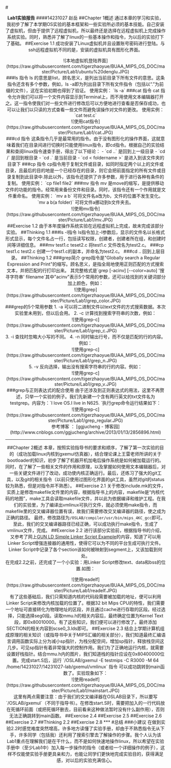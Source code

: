 #<center>**Lab1实验报告**
####14231027 赵岳
##Chapter 1概述
通过本章的学习和实验，我初步了解了本学期OS实验的基本框架和一些实验所必须的基本技能。自己安装了虚拟机，但由于提供了远程虚拟机，所以最终还是选择在远程虚拟机上完成操作系统实验。同时，熟悉并了解了linux的一些基本操作和指令，为以后的实验打下了基础。
##Exercise 1.1
成功安装了Linux虚拟机并且设置账号密码进行登陆。与ssh远程虚拟机不同的是，安装的虚拟机具有图形化界面。  

<center>![本地虚拟机登陆界面](https://raw.githubusercontent.com/tigerzhaoyue/BUAA_MIPS_OS_DOC/master/Picture/Lab1/ubuntu%20denglu.JPG)  </center>
###ls 指令
ls 的意思是list，顾名思义，是列出当前目录下所有文件的意思。这条指令还含有多个参数，例如，ls -a即为列出目录下所有文件指令（包括以“.”为前缀的文件），这在实验初期也得到了验证。  
使用实例：  
`ls -a`
###cat 指令
cat 指令允许我们可以将一个文件内容显示到Terminal上，而不用使用文本编辑器打开之。这一指令使我们对一些文件进行修改后可以方便地进行查看是否保存成功，也可以让我们以只读的方式查看一些文件而避免误操作对文件的更改。  
使用实例：
`cat test.c`  
<center>![使用cat指令](https://raw.githubusercontent.com/tigerzhaoyue/BUAA_MIPS_OS_DOC/master/Picture/Lab1/cat.JPG)  </center>
###cd 指令
这条指令几乎是最常用的指令。由于没有图形化的操作界面，这就意味着我们在目录间进行切换时只能使用linux指令，即cd指令。根据自己的实验结果和查阅linux指令速查手册，得出了以下结论：  
 - `cd ..` 是回到上一级目录  
 - `cd /` 是回到根目录  
 - `cd .` 是当前目录  
 - `cd < foldername >`  是进入到该文件夹的目录下
###cp 指令
cp指令用于复制文件或目录，如同时指定两个以上的文件或目录，且最后的目的地是一个已经存在的目录，则它会把前面指定的所有文件或目录复制到此目录中.除此以外，该指令还提供了许多参数，用于进行各种有条件的复制。  
使用实例：    
`cp file1 file2`  
###mv 指令
mv 是move的缩写，是提供移动文件的功能的指令。经常用来备份文件和目录。同时，该指令还有一个作用就是文件重命名。  
使用实例：  
`mv a b` 可将文件名a改为b，文件的位置不发生变化。
`mv a b(a folder)` 可将文件a挪动到b文件夹去。    

<center>![使用mv指令](https://raw.githubusercontent.com/tigerzhaoyue/BUAA_MIPS_OS_DOC/master/Picture/Lab1/mv.JPG)  </center>    
##Exercise 1.2
由于本年度操作系统实验在远程虚拟机上完成，故未完成该部分实验。
##Thinking 1.1
###ls -l指令
ls指令加上-l参数后，显示的文件名以长格式形式显示，每个文件名占一行，包括读写权限，创建者，创建者所在组，和创建时间等详细信息。
###mv test1.c teset2.c
将test1.c 文件改名为test2.c。
###cp test1.c test2.c
创建一个test1.c的副本，并命名为test2.c。
###cd ..
回到上层目录。
##Thinking 1.2 
###grep简介
grep指令是"Globally search a Regular Expression and Print"的缩写。顾名思义，是指全局地使用正则匹配的方式搜索文本，并把匹配的行打印出来。  
其完整格式是`grep [-acinv] [--color=auto] '搜寻字符串' filename`其中"acinv"表示5个常用的参数，还可以给找到的关键词部分加上颜色，例如：  
<center>![使用grep](https://raw.githubusercontent.com/tigerzhaoyue/BUAA_MIPS_OS_DOC/master/Picture/Lab1/grep_color.JPG)  </center>  
###grep的5个常用参数 
1. -a 可以将二进制文件以text文件的方式搜索数据。本次实验里未用到，但以后会用。  
2. -c 计算找到搜索字符串的次数，例如：  
<center>![使用grep-c](https://raw.githubusercontent.com/tigerzhaoyue/BUAA_MIPS_OS_DOC/master/Picture/Lab1/grep_c.JPG)  </center>  
3. -i 查找时忽略大小写的不同。
4. -n 同时输出行号，而不仅是匹配的行的内容。例如：  
<center>![使用grep-c](https://raw.githubusercontent.com/tigerzhaoyue/BUAA_MIPS_OS_DOC/master/Picture/Lab1/grep_n.JPG)  </center>  
5. -v 反向选择，输出没有搜索字符串的行的内容。例如：  
<center>![使用grep-c](https://raw.githubusercontent.com/tigerzhaoyue/BUAA_MIPS_OS_DOC/master/Picture/Lab1/grep_v.JPG)  </center>   
###grep与正则表达式的配合使用
由于还涉及到正则表达式的用法，这里不再赘述，只举一个实验的例子。我们先新建一个含有两行英文的txt文件名为testgrep。内容为：`I love OS.I live in N625. `执行grep命令运行结果如下：  
<center>![使用grep-c](https://raw.githubusercontent.com/tigerzhaoyue/BUAA_MIPS_OS_DOC/master/Picture/Lab1/grep_regular.JPG)  </center>    
参考博客 ： [ggjucheng - 博客园](http://www.cnblogs.com/ggjucheng/archive/2013/01/13/2856896.html)  
  
  
 
***
  
##Chapter 2概述
本章，按照实验指导书的要求和顺序，了解了第一次实验的目的（成功加载linux内核到gxemul仿真器），结合理论课上王雷老师所讲的关于bootloader的知识，初步了解了机器开机加电后操作系统是如何被加载运行的。同时，在了解了一些相关文件的作用和原理，以及掌握如何使用文本编辑器后，对一些关键文件进行了改动，成功使内核正确运行。最后，还练习了强大的git工具，以及git的相关指令（以前只使用过图形化界面的git工具，虽然对git的status较为熟悉，但是对指令并不熟悉）。
##Exercise 2.1
关于修改include.mk的文件，实质上是修改makefile文件里的内容，根据指导书上的内容，makefile是“内核代码的地图”，make工具会读取makefile文件，并以此为依据编译和维护工程。在我们的实验里，为了编译出vmlinux可执行文件，就必须使用make指令，而makefile里的交叉编译器位置有误，故我们需要修改交叉编译器的路径，使之成为正确的路径。
最终，修改路径为`/OSLAB/compiler/usr/bin/mips_4KC_gcc`即可。  
至此，我们的交叉编译器路径已经正确，可以成功执行make指令，生成了vmlinux文件，完成。
##Exercise 2.2
进行该部分实验前，根据指导书的介绍，又参考了网上[GUN LD Simple Linker Script Example](https://www.sourceware.org/binutils/docs/ld/Simple-Example.html#Simple-Example)的内容，知道了可以用Linker Script增强连接器的通用性，使得它可以为不同的平台生成可执行文件。Linker Script中记录了各个section该如何被映射到segment上，又该加载到何处。  
在完成2.2之前，还完成了一个小实验：用Linker Script修改text、data和bss的位置.如图：  
<center>![使用readelf](https://raw.githubusercontent.com/tigerzhaoyue/BUAA_MIPS_OS_DOC/master/Picture/Lab1/readelf.JPG)  </center>  
有了这些基础后，我们只需知道内核的代码段需要被加载的地址，便可以利用Linker Script来修改内核加载的位置了。根据32 bit Mips CPU的特性，我们需要一个地址可直接转化为物理地址的区段，并且通过cache进行存取的区段。经过选择，只能选择seg0段。读取mmu.h的相关内容后，最终确定位置为Kernel Text段，即0x80010000。有了这些知识，我们便可以进行修改了。最终添加SECTION的相关内容到scse0_3.lds即可。
##Exercise 2.3
结合上学期计算机组成原理的相关知识（或指导书中关于MIPS汇编的相关部分），我们知道最终汇编语言调用函数实际上分为减小sp指针，为栈分配空间，增加sp指针，释放栈空间这几步。可见sp指针有着非常强大的控制作用。我们为了正确地运行内核，就需要设置好栈指针。结合mmu.h内的图片，我们知道栈的指针应设在0x80400000位置。完成start.S后，运行  
`/OSLAB/gxemul -E testmips -C R3000 -M 64 /home/14231027/14231027-lab/gxemul/vmlinux` 指令    
可以成功跳转到main函数了。实验现象如下：  
<center>![使用readelf](https://raw.githubusercontent.com/tigerzhaoyue/BUAA_MIPS_OS_DOC/master/Picture/Lab1/mainstart.JPG)  </center>    
这里有两点需要注意：由于我们的交叉编译器在OSLAB目录下，所以要写`/OSLAB/gxemul`（不同于指导书）。在修改start.S时，需要把加入的一行代码放在死循环前面（或把死循环删去，目前看来这种做法暂时没有什么副作用），否则无法正确跳转到main函数。
##Exercise 2.4
##Exercise 2.5
##Exercise 2.6
##Exercise 2.7
##Thinking 2.2
##Exercise 2.8
***
#总结
###小建议
在做到实验2.2时感觉难度突然增高，许多地方读懂了实验手册，却由于不熟悉指令无从下手，许多同学（包括我）还利用了搜索引擎去了解操作的步骤。我个人认为该Lab1重点在理解我们是在干什么，而不是如何快速地操作linux，所以希望在实验手册中（至少Lab1中）加入每一步操作的指令（或者给一个详细操作的例子），这样不仅能使实验手册更具亲和力，也能让同学们更快地完成实验目的，获得满足感，对以后的实验充满信心。
